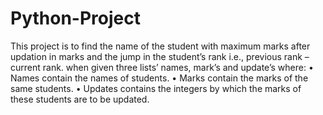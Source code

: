 # Python-Project
This project is to find the name of the student with maximum marks after updation in marks and the jump in the student’s rank i.e., previous rank – current rank. 
when given three lists’ names, mark’s and update’s where: 
•	Names contain the names of students.
•	Marks contain the marks of the same students.
•	Updates contains the integers by which the marks of these students are to be updated.
